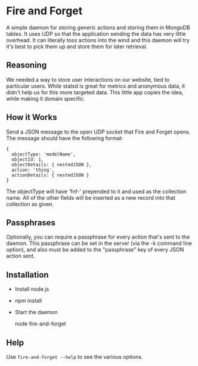 Fire and Forget
===============

A simple daemon for storing generic actions and storing them in
MongoDB tables. It uses UDP so that the application sending the
data has very little overhead. It can literally toss actions
into the wind and this daemon will try it's best to pick them up
and store them for later retrieval.

Reasoning
---------

We needed a way to store user interactions on our website, tied
to particular users. While statsd is great for metrics and anonymous
data, it didn't help us for this more targeted data. This little app
copies the idea, while making it domain specific.

How it Works
------------

Send a JSON message to the open UDP socket that Fire and Forget opens.
The message should have the following format:

    {
      objectType: 'modelName',
      objectId: 1,
      objectDetails: { nestedJSON },
      action: 'thing',
      actionDetails: { nestedJSON }
    }
    
The objectType will have 'fnf-' prepended to it and used as the
collection name. All of the other fields will be inserted as a new
record into that collection as given.

Passphrases
-----------

Optionally, you can require a passphrase for every action that's sent
to the daemon. This passphrase can be set in the server (via the -k
command line option), and also must be added to the "passphrase" key
of every JSON action sent.

Installation
------------

 * Install node.js
 * npm install
 * Start the daemon

    node fire-and-forget

Help
----

Use `fire-and-forget --help` to see the various options.